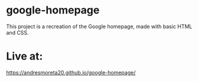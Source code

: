 # google-homepage

This project is a recreation of the Google homepage, made with basic HTML and CSS.

# Live at: 
https://andresmoreta20.github.io/google-homepage/
